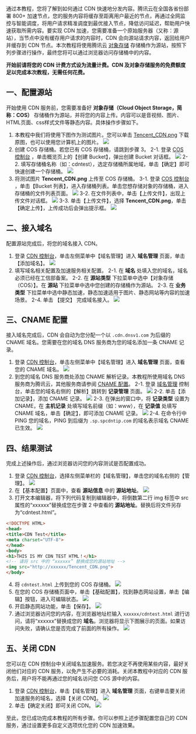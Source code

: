 通过本教程，您将了解到如何通过 CDN 快速地分发内容。腾讯云在全国各省份部署 800+ 加速节点，您的服务内容将缓存至距离用户最近的节点，再通过全网监控与智能调度，将用户请求精准调度到最优接入节点，降低访问延迟，帮助用户快速获取所需内容。要实现 CDN 加速，您需要准备一个原始服务器（又称：源站），当节点中没有缓存用户请求的内容时，CDN 会向源站请求内容，返回给用户并缓存到 CDN 节点。本次教程将使用腾讯云 [对象存储](https://www.qcloud.com/product/cos) 存储桶作为源站，按照下列步骤进行操作，最终您将可以通过浏览器访问存储桶中的内容。

**开始前请将您的 CDN 计费方式设为流量计费。CDN 及对象存储服务的免费额度足以完成本次教程，无需任何花费。**

## 一、配置源站
开始使用 CDN 服务前，您需要准备好 **对象存储（Cloud Object Storage，简称：COS）** 存储桶作为源站，并将您的内容上传。内容可以是音视频、图片、HTML页面、css样式文件等静态内容。具体操作步骤如下。
1. 本教程中我们将使用下图作为测试图片。您可以单击 [Tencent_CDN.png](http://cdntest-1253833564.cosgz.myqcloud.com/Tencent_CDN.png) 下载原图，也可以使用您计算机上的图片。
![](https://mc.qcloudimg.com/static/img/975e127f832bf943b5b0575d96c9d160/Tencent_CDN.png)
2. 创建 COS 存储桶。若您已有 COS 存储桶，请跳到步骤 3。
	2-1. 登录 [COS 控制台](https://console.qcloud.com/cos4) ，单击概览页上的【创建 Bucket】，弹出创建 Bucket 对话框。
	![](https://mc.qcloudimg.com/static/img/94a92b09d6dd58e9de2e9a3c8a3c3586/image.png)
	2-2. 填写存储桶名称（如：cdntest），选定存储桶所属地域，单击【确定】即可快速创建一个存储桶。
	![](https://mc.qcloudimg.com/static/img/2da55897ed9666300bb2a0eeacdb0ea6/create_bucket.png)
3. 将测试图片 **Tencent_CDN.png** 上传至 COS 存储桶。
	3-1. 登录 [COS 控制台](https://console.qcloud.com/cos4) ，单击【Bucket 列表】，进入存储桶列表。单击您想存储对象的存储桶，进入存储桶的文件列表页面。
	![](https://mc.qcloudimg.com/static/img/ddbbd04cea224839ec026ca11c2ea56c/bucket_list.png)
	3-2. 在文件列表中，单击【上传文件】，出现上传文件对话框。
	![](https://mc.qcloudimg.com/static/img/78b365fd883bfd6231a65c3f9d935166/upload_file.png)
	3-3. 单击【上传文件】，选择 **Tencent_CDN.png**，单击【确定上传】，上传成功后会弹出提示框。
	![](https://mc.qcloudimg.com/static/img/ca01c8ea5c1032e067ba572e5360953a/select_file.png)

## 二、接入域名
配置源站完成后，将您的域名接入 CDN。
1. 登录 [CDN 控制台](https://console.qcloud.com/cdn)，单击左侧菜单中【域名管理】进入 **域名管理** 页面，单击【添加域名】。
![](https://mc.qcloudimg.com/static/img/e68a96fa42843fa13f58afc7ba15e2fe/add_host.png)
2. 填写域名相关配置及加速服务相关配置。
	2-1. 在 **域名** 处填入您的域名，域名必须已经在工信部备案。
	2-2. 在 **源站类型** 下拉菜单中选中【对象存储（COS）】。在 **源站** 下拉菜单中选中您创建的存储桶作为源站。 
	2-3. 在 **业务类型** 下拉菜单中选中静态加速，静态加速适用于图片、静态网站等内容的加速场景。
	2-4. 单击 【提交】 完成域名接入。
	![](https://mc.qcloudimg.com/static/img/7662acc676fa17f306712da17f75b7de/add_domain.png)

## 三、CNAME 配置
接入域名完成后，CDN 会自动为您分配一个以 ```.cdn.dnsv1.com``` 为后缀的 CNAME 域名。您需要在您的域名 DNS 服务商为您的域名添加一条 CNAME 记录。
1. 登录 [CDN 控制台](https://console.qcloud.com/cdn)，单击左侧菜单中【域名管理】进入 **域名管理** 页面，查看您的 CNAME 域名。
![](https://mc.qcloudimg.com/static/img/39bf233c5145c1f1c64bfa2c628c6019/check_cname.png)
2. 到您的域名 DNS 服务商处添加 CNAME 解析记录。本教程所使用域名 DNS 服务商为腾讯云，其他服务商请参阅 [CNAME 配置](https://www.qcloud.com/document/product/228/3121)。
	2-1. 登录 [域名管理](https://console.qcloud.com/domain) 控制台，单击您的域名右侧的【解析】跳转到 **记录管理** 页面。
	![](https://mc.qcloudimg.com/static/img/d736722a9a2f0788f55c3ea10320baab/mydomain.png)
	2-2. 单击【添加记录】，添加 CNAME 记录。
	![](https://mc.qcloudimg.com/static/img/280a9f09e37eeb5938a8b10b7e671b9c/add_record.png)
	2-3. 在弹出的窗口中，将 **记录类型** 设置为 CNAME，在 **主机记录** 处填写域名前缀（如：www），在 **记录值** 处填写 CNAME 域名，单击【确定】，即可添加 CNAME 记录。
	![](https://mc.qcloudimg.com/static/img/398f272e255e7645c7a170c483a29f68/record_info.png)
	2-4. 在命令行中 PING 您的域名，PING 到后缀为 ```.sp.spcdntip.com``` 的域名表示域名 CNAME 已生效。
	![](https://mc.qcloudimg.com/static/img/6935d942002b83117157028b6dbad46c/ping.png)


## 四、结果测试
完成上述操作后，通过浏览器访问您的内容测试是否配置成功。
1. 登录 [CDN 控制台](https://console.qcloud.com/cdn)，选择左侧菜单栏的【域名管理】，单击您的域名右侧的【管理】。
![](https://mc.qcloudimg.com/static/img/064a6808d098beea397e55b6e776194d/domain_manage.png)
2. 在【基本配置】页面中，查看 **源站信息** 中的 **源站地址**。
![](https://mc.qcloudimg.com/static/img/72392441874862aa65307d4214af1ec8/host_info.png)
3. 打开文本编辑器，将下列代码复制到编辑器中，将倒数第二行 img 标签中 src 属性的“xxxxxx”替换成您在步骤 2 中查看的 **源站地址**。替换后将文件另存为“cdntest.html”。
``` HTML
<!DOCTYPE HTML>
<head>
<title>CDN Test</title>
<meta charset="UTF-8">
</head>
<body>
<h1>THIS IS MY CDN TEST HTML！</h1>
<!-- 请将 src 中的 “xxxxxx” 替换成您的源站地址 -->
<img src="http://xxxxxx/Tencent_CDN.png">
</body>
```
4. 将 ```cdntest.html``` 上传到您的 COS 存储桶。
![](https://mc.qcloudimg.com/static/img/0ead26411755696e3b61a5f4eb8feb18/upload_html.png)
5. 在您的 COS 存储桶页面中，单击【基础配置】，找到静态网站设置，单击【编辑】按钮，进入可编辑状态。
![](https://mc.qcloudimg.com/static/img/682188854dabd038d34a452569feefa3/image.png)
6. 开启静态网站功能，单击【保存】。
![](https://mc.qcloudimg.com/static/img/cc3a70001267a80581c162ecb83f2d96/static_site.png)
7. 通过浏览器访问您的内容，在浏览器地址栏输入 ```xxxxxx/cdntest.html``` 进行访问，请将“xxxxxx”替换成您的 **域名**。浏览器将显示下图展示的页面。如果访问失败，请确认您是否完成了前面的所有操作。
![](https://mc.qcloudimg.com/static/img/3b1dc8791ca7540f1f3e119f0f31e741/test_ok.png)

## 五、关闭 CDN
您可以在 CDN 控制台中关闭域名加速服务。若您决定不再使用某些内容，最好关闭他们对应的 CDN 服务，以免产生不必要的消耗。关闭本教程中对应的 CDN 服务后，用户将不能再通过您的域名访问您 COS 源中的内容。
1. 登录 [CDN 控制台](https://console.qcloud.com/cdn)，单击【域名管理】进入 **域名管理** 页面，右键单击要关闭加速服务的域名，选择【关闭 CDN】。
![](https://mc.qcloudimg.com/static/img/367e6359e85fb7eebb2a9867506948a8/shutdown_cdn.png)
2. 单击【确定关闭】即可关闭 CDN。
![](https://mc.qcloudimg.com/static/img/6f16a16eb5999c72ad9b3b39139eccd7/shutdown_confirm.png)

至此，您已成功完成本教程的所有步骤。你可以参照上述步骤配置您自己的 CDN 服务，通过设置更多自定义选项优化您的 CDN 加速效果。